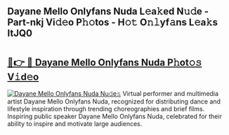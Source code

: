 ## Dayane Mello Onlyfans Nuda L𝚎a𝚔ed N𝚞𝚍e - Part-nkj Vi𝚍𝚎o P𝚑𝚘tos - H𝚘𝚝 O𝚗𝚕yf𝚊ns L𝚎a𝚔s ItJQ0

# <h2><a href="http://kf6rqi.oniu.top/?m=Dayane+Mello+Onlyfans+Nuda">🔗👉 🔴 Dayane Mello Onlyfans Nuda P𝚑ot𝚘𝚜 V𝚒d𝚎o</a></h2>

[![Dayane Mello Onlyfans Nuda Nu𝚍e𝚜](https://i.imgur.com/0qMVB7G.gif)](http://kf6rqi.oniu.top/?m=Dayane+Mello+Onlyfans+Nuda)
Virtual performer and multimedia artist Dayane Mello Onlyfans Nuda, recognized for distributing dance and lifestyle inspiration through trending choreographies and brief films. Inspiring public speaker Dayane Mello Onlyfans Nuda, celebrated for their ability to inspire and motivate large audiences.  
